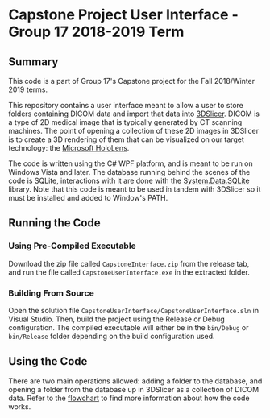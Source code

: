 # Capstone Project User Interface - Group 17 2018-2019 Term

## Summary
This code is a part of Group 17's Capstone project for the Fall 2018/Winter 2019 terms.

This repository contains a user interface meant to allow a user to store folders containing DICOM data and import that data into [3DSlicer](https://www.slicer.org/). DICOM is a type of 2D medical image that is typically generated by CT scanning machines. The point of opening a collection of these 2D images in 3DSlicer is to create a 3D rendering of them that can be visualized on our target technology: the [Microsoft HoloLens](https://www.microsoft.com/en-ca/hololens).

The code is written using the C# WPF platform, and is meant to be run on Windows Vista and later. The database running behind the scenes of the code is SQLite, interactions with it are done with the [System.Data.SQLite](https://system.data.sqlite.org/index.html/doc/trunk/www/index.wiki) library. Note that this code is meant to be used in tandem with 3DSlicer so it must be installed and added to Window's PATH.

## Running the Code

### Using Pre-Compiled Executable
Download the zip file called `CapstoneInterface.zip` from the release tab, and run the file called `CapstoneUserInterface.exe` in the extracted folder.

### Building From Source
Open the solution file `CapstoneUserInterface/CapstoneUserInterface.sln` in Visual Studio. Then, build the project using the Release or Debug configuration. The compiled executable will either be in the `bin/Debug` or `bin/Release` folder depending on the build configuration used.

## Using the Code
There are two main operations allowed: adding a folder to the database, and opening a folder from the database up in 3DSlicer as a collection of DICOM data. Refer to the [flowchart](UI_flowchart.png) to find more information about how the code works.
